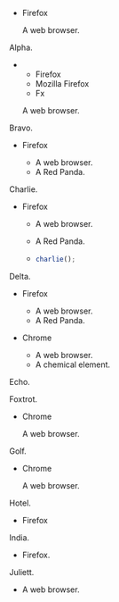 * Firefox

  A web browser.

Alpha.

* * Firefox
  * Mozilla Firefox
  * Fx

  A web browser.

Bravo.

* Firefox

  * A web browser.
  * A Red Panda.

Charlie.

* Firefox

  * A web browser.

  * A Red Panda.

  * ```js
    charlie();
    ```

Delta.

* Firefox

  * A web browser.
  * A Red Panda.

* Chrome

  * A web browser.
  * A chemical element.

Echo.

Foxtrot.

* Chrome

  A web browser.

Golf.

* Chrome

  A web browser.

Hotel.

* Firefox

India.

* Firefox.

Juliett.

* A web browser.
